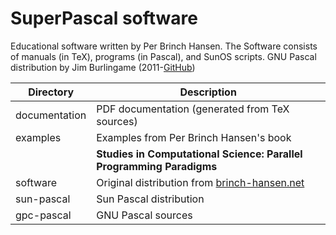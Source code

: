 SuperPascal software
====================

Educational software written by Per Brinch Hansen. The Software consists of manuals (in TeX), programs (in Pascal), and SunOS scripts. GNU Pascal distribution by Jim Burlingame (2011-[GitHub](https://github.com/samplx/SuperPascal))

|Directory    |Description                                                              |
|-------------|-------------------------------------------------------------------------|
|documentation|PDF documentation (generated from TeX sources)                           |
|examples     |Examples from Per Brinch Hansen's book                                   |
|             |**Studies in Computational Science: Parallel Programming Paradigms**     |
|software     |Original distribution from [brinch-hansen.net](http://brinch-hansen.net/)|
|sun-pascal   |Sun Pascal distribution                                                  |
|gpc-pascal   |GNU Pascal sources                                                       |
